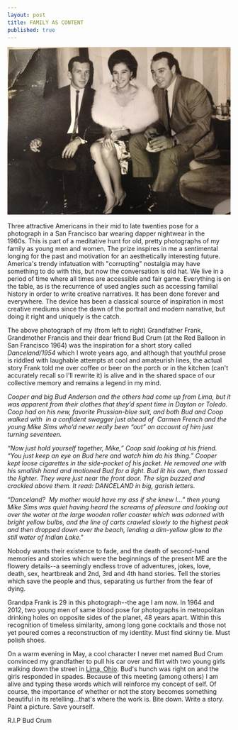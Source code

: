 ```yaml
---
layout: post
title: FAMILY AS CONTENT
published: true
---
```


![](/media/family.jpg)

Three attractive Americans in their mid to late twenties pose for a photograph in a San Francisco bar wearing dapper nightwear in the 1960s. This is part of a meditative hunt for old, pretty photographs of my family as young men and women. The prize inspires in me a sentimental longing for the past and motivation for an aesthetically interesting future. America's trendy infatuation with "corrupting" nostalgia may have something to do with this, but now the conversation is old hat. We live in a period of time where all times are accessible and fair game. Everything is on the table, as is the recurrence of used angles such as accessing familial history in order to write creative narratives. It has been done forever and everywhere. The device has been a classical source of inspiration in most creative mediums since the dawn of the portrait and modern narrative, but doing it right and uniquely is the catch.

The above photograph of my (from left to right) Grandfather Frank, Grandmother Francis and their dear friend Bud Crum (at the Red Balloon in San Francisco 1964) was the inspiration for a short story called <em>Danceland/1954</em> which I wrote years ago, and although that youthful prose is riddled with laughable attempts at cool and amateurish lines, the actual story Frank told me over coffee or beer on the porch or in the kitchen (can't accurately recall so I'll rewrite it) is alive and in the shared space of our collective memory and remains a legend in my mind.<!--more-->

<em>Cooper and big Bud Anderson and the others had come up from Lima, but it was apparent from their clothes that they’d spent time in Dayton or Toledo. Coop had on his new, favorite Prussian-blue suit, and both Bud and Coop walked with  in a confident swagger just ahead of  Carmen French and the young Mike Sims who’d never really been “out” on account of him just turning seventeen.</em>

<em>“Now just hold yourself together, Mike,” Coop said looking at his friend. “You just keep an eye on Bud here and watch him do his thing.” Cooper kept loose cigarettes in the side-pocket of his jacket. He removed one with his smallish hand and motioned Bud for a light. Bud lit his own, then tossed the lighter. They were just near the front door. The sign buzzed and crackled above them. It read: DANCELAND in big, garish letters.</em>

<em>“Danceland?  My mother would have my ass if she knew I...” then young Mike Sims was quiet having heard the screams of pleasure and looking out over the water at the large wooden roller coaster which was adorned with bright yellow bulbs, and the line of carts crawled slowly to the highest peak and then dropped down over the beach, lending a dim-yellow glow to the still water of Indian Lake."</em>

Nobody wants their existence to fade, and the death of second-hand memories and stories which were the beginnings of the present ME are the flowery details--a seemingly endless trove of adventures, jokes, love, death, sex, heartbreak and 2nd, 3rd and 4th hand stories. Tell the stories which save the people and thus, separating us further from the fear of dying.

Grandpa Frank is 29 in this photograph--the age I am now. In 1964 and 2012, two young men of same blood pose for photographs in metropolitan drinking holes on opposite sides of the planet, 48 years apart. Within this recognition of timeless similarity, among long gone cocktails and those not yet poured comes a reconstruction of my identity. Must find skinny tie. Must polish shoes.

On a warm evening in May, a cool character I never met named Bud Crum convinced my grandfather to pull his car over and flirt with two young girls walking down the street in <a href="http://en.wikipedia.org/wiki/Lima,_Ohio">Lima, Ohio</a>. Bud's hunch was right on and the girls responded in spades. Because of this meeting (among others) I am alive and typing these words which will reinforce my concept of self. Of course, the importance of whether or not the story becomes something beautiful in its retelling...that's where the work is. Bite down. Write a story. Paint a picture. Save yourself.

R.I.P Bud Crum
